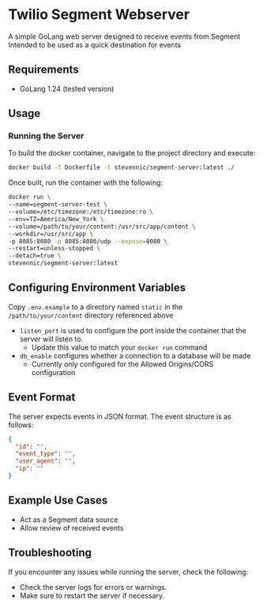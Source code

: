 **Twilio Segment Webserver**
==========================

A simple GoLang web server designed to receive events from Segment
Intended to be used as a quick destination for events

**Requirements**
---------------

* GoLang 1.24 (tested version)

**Usage**
-----

### Running the Server

To build the docker container, navigate to the project directory and execute:
```bash
docker build -f Dockerfile -t stevennic/segment-server:latest ./
```

Once built, run the container with the following:
```bash
docker run \
--name=segment-server-test \
--volume=/etc/timezone:/etc/timezone:ro \
--env=TZ=America/New_York \
--volume=/path/to/your/content:/usr/src/app/content \
--workdir=/usr/src/app \
-p 8085:8080 -p 8085:8080/udp --expose=8080 \
--restart=unless-stopped \
--detach=true \
stevennic/segment-server:latest
```

**Configuring Environment Variables**
-------------------------------

Copy `.env.example` to a directory named `static` in the `/path/to/your/content` directory referenced above

- `listen_port` is used to configure the port inside the container that the server will listen to.
  - Update this value to match your `docker run` command
- `db_enable` configures whether a connection to a database will be made
  - Currently only configured for the Allowed Origins/CORS configuration

**Event Format**
--------------

The server expects events in JSON format. The event structure is as follows:
```json
{
  "id": "",
  "event_type": "",
  "user_agent": "",
  "ip": ""
}
```
**Example Use Cases**
--------------------

* Act as a Segment data source
* Allow review of received events

**Troubleshooting**
---------------

If you encounter any issues while running the server, check the following:

* Check the server logs for errors or warnings.
* Make sure to restart the server if necessary.
